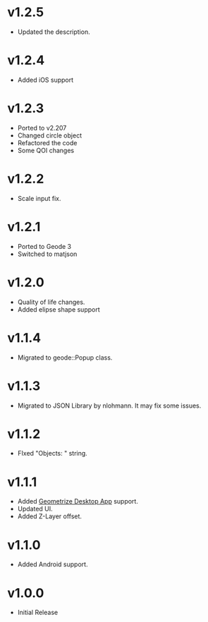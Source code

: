 # v1.2.5

- Updated the description.

# v1.2.4

- Added iOS support

# v1.2.3

- Ported to v2.207
- Changed circle object
- Refactored the code
- Some QOI changes

# v1.2.2

- Scale input fix.

# v1.2.1

- Ported to Geode 3
- Switched to matjson

# v1.2.0

- Quality of life changes.
- Added elipse shape support

# v1.1.4

- Migrated to geode::Popup class.

# v1.1.3

* Migrated to JSON Library by nlohmann. It may fix some issues.

# v1.1.2

* FIxed "Objects: " string.

# v1.1.1

* Added [Geometrize Desktop App](https://www.geometrize.co.uk/) support.
* Updated UI.
* Added Z-Layer offset.

# v1.1.0

* Added Android support.

# v1.0.0

* Initial Release
